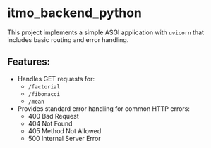 # itmo_backend_python

This project implements a simple ASGI application with `uvicorn` that includes basic routing and error handling.

## Features:
- Handles GET requests for:
  - `/factorial`
  - `/fibonacci`
  - `/mean`
- Provides standard error handling for common HTTP errors:
  - 400 Bad Request
  - 404 Not Found
  - 405 Method Not Allowed
  - 500 Internal Server Error

